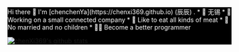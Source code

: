 <div style="background: #000; color: #fff">
  Hi there 👋
I'm [chenchenYa](https://chenxi369.github.io) (辰辰) .
* 📍 无锡
* 🍉 Working on a small connected company
* 🍗 Like to eat all kinds of meat 
* 👫 No married and no children
* 🦸‍♂️ Become a better programmer 


[![chenXi369's github stats](https://github-readme-stats.vercel.app/api?username=chenXi369)](https://github.com/chenXi369)
</div>

